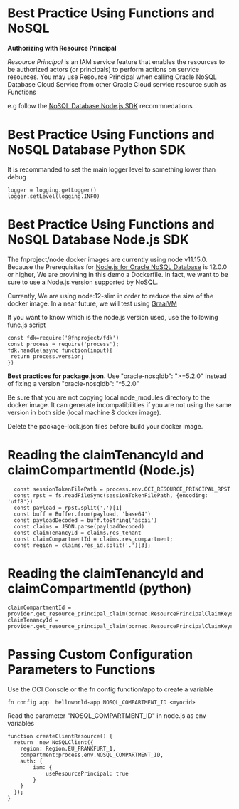 # Best Practice Using Functions and NoSQL

**Authorizing with Resource Principal**

*Resource Principal* is an IAM service feature that enables the resources to
be authorized actors (or principals) to perform actions on service resources.
You may use Resource Principal when calling Oracle NoSQL Database Cloud
Service from other Oracle Cloud service resource such as Functions

e.g follow the [NoSQL Database Node.js SDK](https://github.com/oracle/nosql-node-sdk/blob/master/doc/guides/connect-cloud.md) recommnedations

# Best Practice Using Functions and NoSQL Database Python SDK

It is recommanded to set the main logger level to something lower than debug 
````
logger = logging.getLogger()
logger.setLevel(logging.INFO)
````

# Best Practice Using Functions and NoSQL Database Node.js SDK

The fnproject/node docker images are currently using node v11.15.0. Because the Prerequisites for [Node.js for Oracle NoSQL Database](https://github.com/oracle/nosql-node-sdk/blob/master/README.md) is 12.0.0 or higher, We are provining in this demo a Dockerfile. In fact, we want to be sure to use a Node.js version supported by NoSQL.

Currently, We are using node:12-slim in order to reduce the size of the docker image. In a near future, we will test using [GraalVM](https://www.graalvm.org/)

If you want to know which is the node.js version used, use the following func.js script

```` 
const fdk=require('@fnproject/fdk')
const process = require('process');
fdk.handle(async function(input){
 return process.version;
})
````

**Best practices for package.json.** Use "oracle-nosqldb": ">=5.2.0" instead of fixing a version "oracle-nosqldb": "^5.2.0" 

Be sure that you are not copying local node_modules directory to the docker image. It can generate incompatibilities if you are not using the same version in both side (local machine & docker image). 

Delete the package-lock.json files before build your docker image.


# Reading the claimTenancyId and claimCompartmentId (Node.js)

```` 
  const sessionTokenFilePath = process.env.OCI_RESOURCE_PRINCIPAL_RPST
  const rpst = fs.readFileSync(sessionTokenFilePath, {encoding: 'utf8'})
  const payload = rpst.split('.')[1]
  const buff = Buffer.from(payload, 'base64')
  const payloadDecoded = buff.toString('ascii')
  const claims = JSON.parse(payloadDecoded)
  const claimTenancyId = claims.res_tenant
  const claimCompartmentId = claims.res_compartment;
  const region = claims.res_id.split('.')[3];
```` 
# Reading the claimTenancyId and claimCompartmentId (python)

```` 
claimCompartmentId = provider.get_resource_principal_claim(borneo.ResourcePrincipalClaimKeys.COMPARTMENT_ID_CLAIM_KEY)
claimTenancyId = provider.get_resource_principal_claim(borneo.ResourcePrincipalClaimKeys.TENANT_ID_CLAIM_KEY)

```` 
# Passing Custom Configuration Parameters to Functions 

Use the OCI Console or the fn config function/app to create a variable
```` 
fn config app  helloworld-app NOSQL_COMPARTMENT_ID <myocid>
```` 

Read the parameter "NOSQL_COMPARTMENT_ID" in node.js as env variables

```` 
function createClientResource() {
  return  new NoSQLClient({
    region: Region.EU_FRANKFURT_1,
    compartment:process.env.NOSQL_COMPARTMENT_ID,
    auth: {
        iam: {
            useResourcePrincipal: true
        }
    }
  });
}
```` 
 
